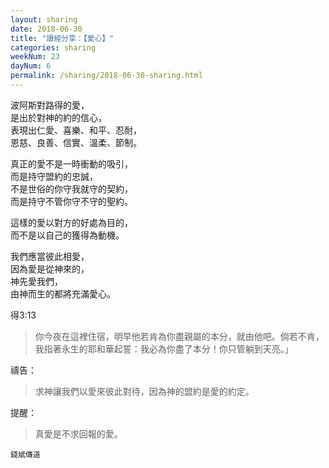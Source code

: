 ```yaml
---
layout: sharing
date: 2018-06-30
title: "讀經分享：【愛心】"
categories: sharing
weekNum: 23
dayNum: 6
permalink: /sharing/2018-06-30-sharing.html
---
```


波阿斯對路得的愛，  
是出於對神的約的信心，  
表現出仁愛、喜樂、和平、忍耐，  
恩慈、良善、信實、溫柔、節制。  

真正的愛不是一時衝動的吸引，  
而是持守盟約的忠誠，  
不是世俗的你守我就守的契約，  
而是持守不管你守不守的聖約。  

這樣的愛以對方的好處為目的，  
而不是以自己的獲得為動機。  

我們應當彼此相愛，  
因為愛是從神來的，  
神先愛我們，  
由神而生的都將充滿愛心。  

得3:13
>你今夜在這裡住宿，明早他若肯為你盡親屬的本分，就由他吧。倘若不肯，我指著永生的耶和華起誓：我必為你盡了本分！你只管躺到天亮。」

禱告：
>求神讓我們以愛來彼此對待，因為神的盟約是愛的約定。

提醒：
>真愛是不求回報的愛。

`錢斌傳道`
